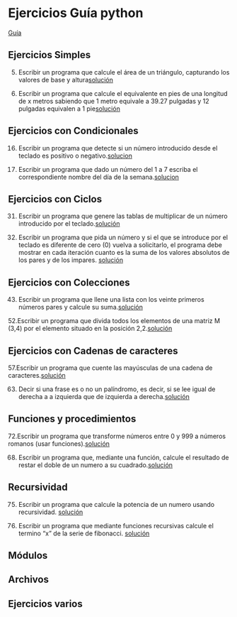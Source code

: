 # Ejercicios Guía python 
[Guía](https://github.com/apdaza/universidad-ejercicios/blob/master/python/solucion%20guia%20ejercicios/ejercios%20pbas.pdf)

## Ejercicios Simples

5. Escribir un programa que calcule el área de un triángulo, capturando los valores de base y
altura[solución](https://github.com/raulpachon/modelos2/blob/master/EjerciciosGuiaPyton/AreaTriangulo.py)

13. Escribir un programa que calcule el equivalente en pies de una longitud de x metros
sabiendo que 1 metro equivale a 39.27 pulgadas y 12 pulgadas equivalen a 1 pie[solución](https://github.com/raulpachon/modelos2/blob/master/EjerciciosGuiaPyton/Metros-Pies.py)
## Ejercicios con Condicionales

16. Escribir un programa que detecte si un número introducido desde el teclado es positivo o negativo.[solucion](https://github.com/raulpachon/modelos2/blob/master/EjerciciosGuiaPyton/positvo_negativo.py) 

21. Escribir un programa que dado un número del 1 a 7 escriba el correspondiente nombre del día de la semana.[solucion](https://github.com/raulpachon/modelos2/blob/master/EjerciciosGuiaPyton/diaSemana.py) 

## Ejercicios con Ciclos

31. Escribir un programa que genere las tablas de multiplicar de un número introducido por el teclado.[solución](https://github.com/raulpachon/modelos2/blob/master/EjerciciosGuiaPyton/Tabla_de_multiplicar.py)

34. Escribir un programa que pida un número y si el que se introduce por el teclado es diferente de cero (0) vuelva a solicitarlo, el programa debe mostrar en cada iteración cuanto es la suma de los valores absolutos de los pares y de los impares. [solución](https://github.com/raulpachon/modelos2/blob/master/EjerciciosGuiaPyton/Suma_pares.py)

## Ejercicios con Colecciones

43. Escribir un programa que llene una lista con los veinte primeros números pares y calcule su suma.[solución](https://github.com/raulpachon/modelos2/blob/master/EjerciciosGuiaPyton/suma20.py)

52.Escribir un programa que divida todos los elementos de una matriz M (3,4) por el elemento situado en la posición 2,2.[solución](https://github.com/raulpachon/modelos2/blob/master/EjerciciosGuiaPyton/Matrices.py)

## Ejercicios con Cadenas  de caracteres 

57.Escribir un programa que cuente las mayúsculas de una cadena de caracteres.[solución](https://github.com/raulpachon/modelos2/blob/master/EjerciciosGuiaPyton/conteoMayusculas.py)

63. Decir si una frase es o no un palíndromo, es decir, si se lee igual de derecha a a izquierda que de izquierda a derecha.[solución](https://github.com/raulpachon/modelos2/blob/master/EjerciciosGuiaPyton/palindromo.py)

## Funciones y procedimientos

72.Escribir un programa que transforme números entre 0 y 999 a números romanos (usar funciones).[solución](https://github.com/raulpachon/modelos2/blob/master/EjerciciosGuiaPyton/numerosRomanos.py)

68. Escribir un programa que, mediante una función, calcule el resultado de restar el doble de un numero a su cuadrado.[solución](https://github.com/raulpachon/modelos2/blob/master/EjerciciosGuiaPyton/operacion.py)

## Recursividad

75. Escribir un programa que calcule la potencia de un numero usando recursividad. [solución](https://github.com/raulpachon/modelos2/blob/master/EjerciciosGuiaPyton/pot_recursiva.py)

80. Escribir un programa que mediante funciones recursivas calcule el termino “x” de la serie de fibonacci. [solución](https://github.com/raulpachon/modelos2/blob/master/EjerciciosGuiaPyton/fibo_recursivo.py)

## Módulos

## Archivos

## Ejercicios varios



